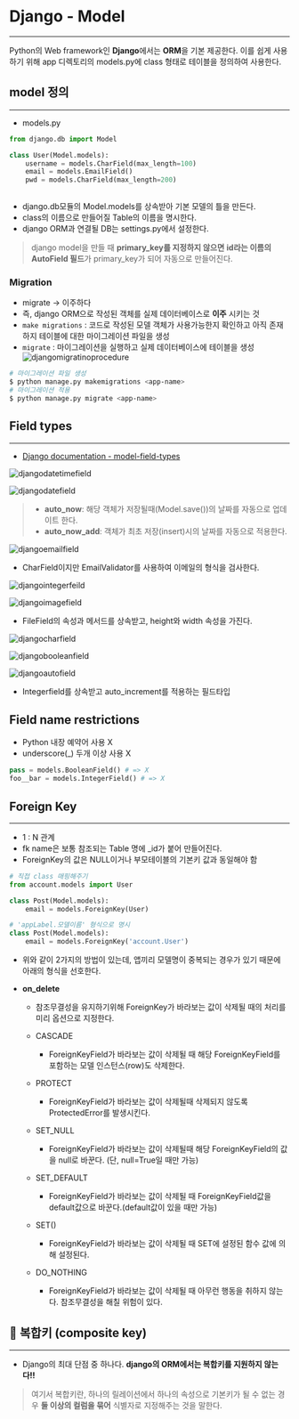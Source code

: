 #  Django - Model
---

Python의 Web framework인 **Django**에서는 **ORM**을 기본 제공한다.
이를 쉽게 사용하기 위해 app 디렉토리의 models.py에 class 형태로 테이블을 정의하여 사용한다.

## model 정의
---
- models.py
```python
from django.db import Model

class User(Model.models):
    username = models.CharField(max_length=100)
    email = models.EmailField()
    pwd = models.CharField(max_length=200)
    
```
- django.db모듈의 Model.models를 상속받아 기본 모델의 틀을 만든다.
- class의 이름으로 만들어질 Table의 이름을 명시한다.
- django ORM과 연결될 DB는 settings.py에서 설정한다.
> django model을 만들 때 **primary_key를 지정하지 않으면** **id라는 이름의 AutoField 필드**가 primary_key가 되어 자동으로 만들어진다.


### Migration
- migrate -> 이주하다
- 즉, django ORM으로 작성된 객체를 실제 데이터베이스로 **이주** 시키는 것
- ```make migrations``` : 코드로 작성된 모델 객체가 사용가능한지 확인하고 아직 존재하지 테이블에 대한 마이그레이션 파일을 생성
- ```migrate``` : 마이그레이션을 실행하고 실제 데이터베이스에 테이블을 생성
![djangomigratinoprocedure](https://wayhome25.github.io/assets/post-img/django/migration.png)
```bash
# 마이그레이션 파일 생성
$ python manage.py makemigrations <app-name>
# 마이그레이션 적용
$ python manage.py migrate <app-name>
```
## Field types
---
- [Django documentation - model-field-types](https://docs.djangoproject.com/en/3.1/ref/models/fields/#model-field-types)

![djangodatetimefield](../Image/djangodatetimefield.png)

![djangodatefield](../Image/djangodatefield.png)

> - **auto_now**: 해당 객체가 저장될때(Model.save())의 날짜를 자동으로 업데이트 한다.
> - **auto_now_add**: 객체가 최초 저장(insert)시의 날짜를 자동으로 적용한다.

![djangoemailfield](../Image/djangoemailfield.png)
- CharField이지만 EmailValidator를 사용하여 이메일의 형식을 검사한다.

![djangointegerfeild](../Image/djangointegerfield.png)

![djangoimagefield](../Image/djangoimagefield.png)
-  FileField의 속성과 메서드를 상속받고, height와 width 속성을 가진다.

![djangocharfield](../Image/djangocharfield.png)

![djangobooleanfield](../Image/djangobooleanfield.png)

![djangoautofield](../Image/djangoautofield.png)
- Integerfield를 상속받고 auto_increment를 적용하는 필드타입

## Field name restrictions
- Python 내장 예약어 사용 X
- underscore(_) 두개 이상 사용 X 
```python
pass = models.BooleanField() # => X
foo__bar = models.IntegerField() # => X
```

## Foreign Key
---
- 1 : N 관계
- fk name은 보통 참조되는 Table 명에 _id가 붙어 만들어진다.
- ForeignKey의 값은 NULL이거나 부모테이블의 기본키 값과 동일해야 함
```python
# 직접 class 매핑해주기
from account.models import User

class Post(Model.models):
    email = models.ForeignKey(User)

# 'appLabel.모델이름' 형식으로 명시
class Post(Model.models):
    email = models.ForeignKey('account.User')
```

- 위와 같이 2가지의 방법이 있는데, 앱끼리 모델명이 중복되는 경우가 있기 때문에 아래의 형식을 선호한다.

- **on_delete** 
  - 참조무결성을 유지하기위해 ForeignKey가 바라보는 값이 삭제될 때의 처리를 미리 옵션으로 지정한다.
  - CASCADE
    - ForeignKeyField가 바라보는 값이 삭제될 때 해당 ForeignKeyField를 포함하는 모델 인스턴스(row)도 삭제한다.
  - PROTECT
    - ForeignKeyField가 바라보는 값이 삭제될때 삭제되지 않도록 ProtectedError를 발생시킨다.
  - SET_NULL
    - ForeignKeyField가 바라보는 값이 삭제될때 해당 ForeignKeyField의 값을 null로 바꾼다. (단, null=True일 때만 가능)
  - SET_DEFAULT
    - ForeignKeyField가 바라보는 값이 삭제될 때 ForeignKeyField값을 default값으로 바꾼다.(default값이 있을 때만 가능)
  - SET()
    - ForeignKeyField가 바라보는 값이 삭제될 때 SET에 설정된 함수 값에 의해 설정된다.

  - DO_NOTHING
    - ForeignKeyField가 바라보는 값이 삭제될 때 아무런 행동을 취하지 않는다. 참조무결성을 해칠 위험이 있다.


## 🚨 복합키 (composite key)
---
- Django의 최대 단점 중 하나다. **django의 ORM에서는 복합키를 지원하지 않는다!!**
> 여기서 복합키란, 하나의 릴레이션에서 하나의 속성으로 기본키가 될 수 없는 경우 **둘 이상의 컬럼을 묶어** 식별자로 지정해주는 것을 말한다.
